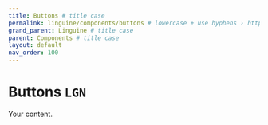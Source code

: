 ```yaml
---
title: Buttons # title case
permalink: linguine/components/buttons # lowercase + use hyphens › https://tinyurl.com/27kmc4rb
grand_parent: Linguine # title case
parent: Components # title case
layout: default
nav_order: 100
---
```


# Buttons `LGN`

Your content.
